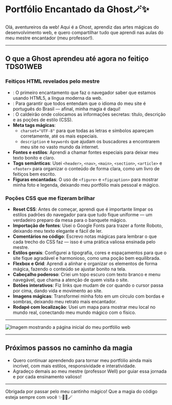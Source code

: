 # Portfólio Encantado da Ghost🪄✨

Olá, aventureiros da web! Aqui é a Ghost, aprendiz das artes mágicas do desenvolvimento web, e quero compartilhar tudo que aprendi nas aulas do meu mestre encantador (meu professor!).

---

## O que a Ghost aprendeu até agora no feitiço TDS01WEB

### Feitiços HTML revelados pelo mestre

- **<!DOCTYPE html>**: O primeiro encantamento que faz o navegador saber que estamos usando HTML5, a língua moderna da web.
- **<html lang="pt_br">**: Para garantir que todos entendam que o idioma do meu site é português do Brasil — afinal, minha magia é daqui!
- **<head>**: O caldeirão onde colocamos as informações secretas: título, descrição e as poções de estilo (CSS).
- **Meta tags mágicas**: 
  - `charset="UTF-8"` para que todas as letras e símbolos apareçam corretamente, até os mais especiais.
  - `description` e `keywords` que ajudam os buscadores a encontrarem meu site no vasto mundo da internet.
- **Fontes e estilos**: Aprendi a chamar fontes especiais para deixar meu texto bonito e claro.
- **Tags semânticas**: Usei `<header>`, `<nav>`, `<main>`, `<section>`, `<article>` e `<footer>` para organizar o conteúdo de forma clara, como um livro de feitiços bem escrito.
- **Figuras encantadas**: O uso de `<figure>` e `<figcaption>` para mostrar minha foto e legenda, deixando meu portfólio mais pessoal e mágico.

### Poções CSS que me fizeram brilhar

- **Reset CSS**: Antes de começar, aprendi que é importante limpar os estilos padrões do navegador para que tudo fique uniforme — um verdadeiro preparo da mesa para o banquete mágico.
- **Importação de fontes**: Usei o Google Fonts para trazer a fonte Roboto, deixando meu texto elegante e fácil de ler.
- **Comentários no código**: Escrevo notas mágicas para lembrar o que cada trecho do CSS faz — isso é uma prática valiosa ensinada pelo mestre.
- **Estilos gerais**: Configurei a tipografia, cores e espaçamentos para que o site fique agradável e harmonioso, como uma poção bem equilibrada.
- **Flexbox e Grid**: Aprendi a alinhar e organizar os elementos de forma mágica, fazendo o conteúdo se ajustar bonito na tela.
- **Cabeçalho poderoso**: Criei um topo escuro com texto branco e menu navegável, que chama a atenção de quem visita o site.
- **Botões interativos**: Fiz links que mudam de cor quando o cursor passa por cima, dando vida e movimento ao site.
- **Imagens mágicas**: Transformei minha foto em um círculo com bordas e sombras, deixando meu retrato mais encantador.
- **Rodapé com localização**: Usei um mapa para mostrar meu local no mundo real, conectando meu mundo mágico com o físico.

---
<img src="images/tdsweb.png" alt="Imagem mostrando a página inicial do meu portfólio web">

---
## Próximos passos no caminho da magia

- Quero continuar aprendendo para tornar meu portfólio ainda mais incrível, com mais estilos, responsividade e interatividade.
- Agradeço demais ao meu mestre (professor Well) por guiar essa jornada e por cada ensinamento valioso!

---

Obrigada por passar pelo meu cantinho mágico! Que a magia do código esteja sempre com você ✨🧙‍♀️🪄


